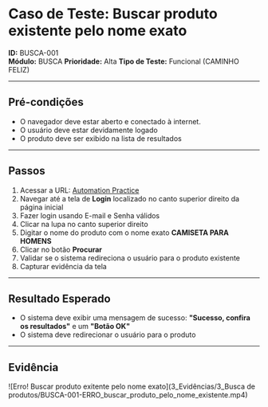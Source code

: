 # Caso de Teste: Buscar produto existente pelo nome exato

**ID:** BUSCA-001  
**Módulo:** BUSCA 
**Prioridade:** Alta 
**Tipo de Teste:** Funcional (CAMINHO FELIZ)  

---

## Pré-condições
- O navegador deve estar aberto e conectado à internet.  
- O usuário deve estar devidamente logado
- O produto deve ser exibido na lista de resultados

---

## Passos
1. Acessar a URL: [Automation Practice](https://www.automationpratice.com.br/)  
2. Navegar até a tela de **Login** localizado no canto superior direito da página inicial 
3. Fazer login usando E-mail e Senha válidos
4. Clicar na lupa no canto superior direito
5. Digitar o nome do produto com o nome exato **CAMISETA PARA HOMENS**
6. Clicar no botão **Procurar**
6. Validar se o sistema redireciona o usuário para o produto existente
7. Capturar evidência da tela

---

## Resultado Esperado
- O sistema deve exibir uma mensagem de sucesso: **"Sucesso, confira os resultados"** e um **"Botão OK"**
- O sistema deve redirecionar o usuário para o produto

---

## Evidência
![Erro! Buscar produto exitente pelo nome exato](3_Evidências/3_Busca de produtos/BUSCA-001-ERRO_buscar_produto_pelo_nome_existente.mp4)
